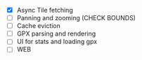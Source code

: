 - [x] Async Tile fetching
- [ ] Panning and zooming (CHECK BOUNDS)
- [ ] Cache eviction
- [ ] GPX parsing and rendering
- [ ] UI for stats and loading gpx
- [ ] WEB
